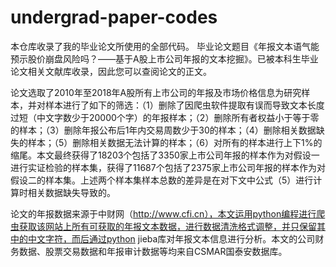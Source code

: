 # undergrad-paper-codes
本仓库收录了我的毕业论文所使用的全部代码。
毕业论文题目《年报文本语气能预示股价崩盘风险吗？——基于A股上市公司年报的文本挖掘》。已被本科生毕业论文相关文献库收录，因此您可以查阅论文的正文。

论文选取了2010年至2018年A股所有上市公司的年报及市场价格信息为研究样本，并对样本进行了如下的筛选：（1）删除了因爬虫软件提取有误而导致文本长度过短（中文字数少于20000个字）的年报样本；（2）删除所有者权益小于等于零的样本；（3）删除年报公布后1年内交易周数少于30的样本；（4）删除相关数据缺失的样本；（5）删除相关数据无法计算的样本；（6）对所有的样本进行上下1%的缩尾。本文最终获得了18203个包括了3350家上市公司年报的样本作为对假设一进行实证检验的样本集，获得了11687个包括了2375家上市公司年报的样本作为对假设二的样本集。上述两个样本集样本总数的差异是在对下文中公式（5）进行计算时相关数据缺失导致的。

论文的年报数据来源于中财网（http://www.cfi.cn），本文运用python编程进行爬虫获取该网站上所有可获取的年报文本数据，进行数据清洗格式调整，并只保留其中的中文字符，而后通过python jieba库对年报文本信息进行分析。本文的公司财务数据、股票交易数据和年报审计数据等均来自CSMAR国泰安数据库。
